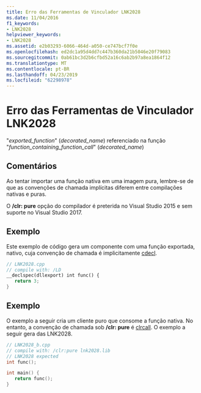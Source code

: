 ```yaml
---
title: Erro das Ferramentas de Vinculador LNK2028
ms.date: 11/04/2016
f1_keywords:
- LNK2028
helpviewer_keywords:
- LNK2028
ms.assetid: e2b03293-6066-464d-a050-ce747bcf7f0e
ms.openlocfilehash: ed2dc1a95d4dd7c447b360da21b5046e20f79083
ms.sourcegitcommit: 0ab61bc3d2b6cfbd52a16c6ab2b97a8ea1864f12
ms.translationtype: MT
ms.contentlocale: pt-BR
ms.lasthandoff: 04/23/2019
ms.locfileid: "62298978"
---
```

# <a name="linker-tools-error-lnk2028"></a>Erro das Ferramentas de Vinculador LNK2028

"*exported_function*" (*decorated_name*) referenciado na função "*function_containing_function_call*" (*decorated_name*)

## <a name="remarks"></a>Comentários

Ao tentar importar uma função nativa em uma imagem pura, lembre-se de que as convenções de chamada implícitas diferem entre compilações nativas e puras.

O **/clr: pure** opção do compilador é preterida no Visual Studio 2015 e sem suporte no Visual Studio 2017.

## <a name="example"></a>Exemplo

Este exemplo de código gera um componente com uma função exportada, nativo, cuja convenção de chamada é implicitamente [cdecl](../../cpp/cdecl.md).

```cpp
// LNK2028.cpp
// compile with: /LD
__declspec(dllexport) int func() {
   return 3;
}
```

## <a name="example"></a>Exemplo

O exemplo a seguir cria um cliente puro que consome a função nativa. No entanto, a convenção de chamada sob **/clr: pure** é [clrcall](../../cpp/clrcall.md). O exemplo a seguir gera das LNK2028.

```cpp
// LNK2028_b.cpp
// compile with: /clr:pure lnk2028.lib
// LNK2028 expected
int func();

int main() {
   return func();
}
```